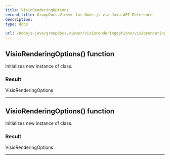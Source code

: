 ```yaml
---
title: VisioRenderingOptions
second_title: GroupDocs.Viewer for Node.js via Java API Reference
description: 
type: docs

url: /nodejs-java/groupdocs.viewer/visiorenderingoptions/visiorenderingoptions/
---
```


## VisioRenderingOptions() function
Initializes new instance of  class.

### Result
VisioRenderingOptions


---


## VisioRenderingOptions() function
Initializes new instance of  class.

### Result
VisioRenderingOptions


---


